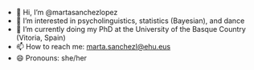- 👋 Hi, I’m @martasanchezlopez
- 👀 I’m interested in psycholinguistics, statistics (Bayesian), and dance
- 🌱 I’m currently doing my PhD at the University of the Basque Country (Vitoria, Spain)
- 📫 How to reach me: marta.sanchezl@ehu.eus
- 😄 Pronouns: she/her

<!---
martasanchezlopez/martasanchezlopez is a ✨ special ✨ repository because its `README.md` (this file) appears on your GitHub profile.
You can click the Preview link to take a look at your changes.
--->
